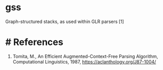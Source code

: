 # gss

Graph-structured stacks, as used within GLR parsers [1]


# # References

1) Tomita, M., An Efficient Augmented-Context-Free Parsing Algorithm, Computational Linguistics, 1987, https://aclanthology.org/J87-1004/
